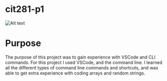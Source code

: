 # cit281-p1

![Alt text](https://github.com/kbash-uo/cit281-p1/assets/170210333/18e5c5cd-ce12-4982-9675-9b29afcdb647)

# Purpose
The purpose of this project was to gain experience with VSCode and CLI commands. For this project I used VSCode, and the command line. I learned all the different types of command line commands and shortcuts, and was able to get extra experience with coding arrays and random strings.
